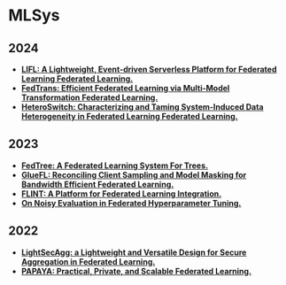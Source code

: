 # MLSys

## 2024

- **[LIFL: A Lightweight, Event-driven Serverless Platform for Federated Learning Federated Learning.]()**
- **[FedTrans: Efficient Federated Learning via Multi-Model Transformation Federated Learning.](https://arxiv.org/pdf/2404.13515)**
- **[HeteroSwitch: Characterizing and Taming System-Induced Data Heterogeneity in Federated Learning Federated Learning.](https://arxiv.org/pdf/2403.04207)**

## 2023

- **[FedTree: A Federated Learning System For Trees.](https://proceedings.mlsys.org/paper_files/paper/2023/file/3430e7055936cb8e26451ed49fce84a6-Paper-mlsys2023.pdf)**
- **[GlueFL: Reconciling Client Sampling and Model Masking for Bandwidth Efficient Federated Learning.](https://arxiv.org/pdf/2212.01523)**
- **[FLINT: A Platform for Federated Learning Integration.](https://arxiv.org/pdf/2302.12862.pdf)**
- **[On Noisy Evaluation in Federated Hyperparameter Tuning.](https://arxiv.org/pdf/2212.08930.pdf)**

## 2022

- **[LightSecAgg: a Lightweight and Versatile Design for Secure Aggregation in Federated Learning.](https://proceedings.mlsys.org/paper/2022/file/d2ddea18f00665ce8623e36bd4e3c7c5-Paper.pdf)**
- **[PAPAYA: Practical, Private, and Scalable Federated Learning.](https://proceedings.mlsys.org/paper/2022/file/f340f1b1f65b6df5b5e3f94d95b11daf-Paper.pdf)**